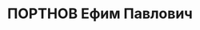 ---
title: ПОРТНОВ Ефим Павлович
description: "1898 р., м. Єлісаветград, єврей, службовець, чл. ВКП(б) з 1918 по 1924\
  \ рр., освіта середня, в 1928 р. помічник прокурора Дніпропетровського округу, в\
  \ 1935 р. керуючий Дніпропетровським обласним рибтрестом. \n  30.05.1935 р.звинувачений\
  \ в участі у троцькістській організації, засланий до Казахстану на 3 р. 09.08.1935\
  \ р. звинувачений в а/рад. агітації, ув'язнений до ВТТ на 5 р. \n  Реабілітований\
  \ 25.11.1989 р."
---